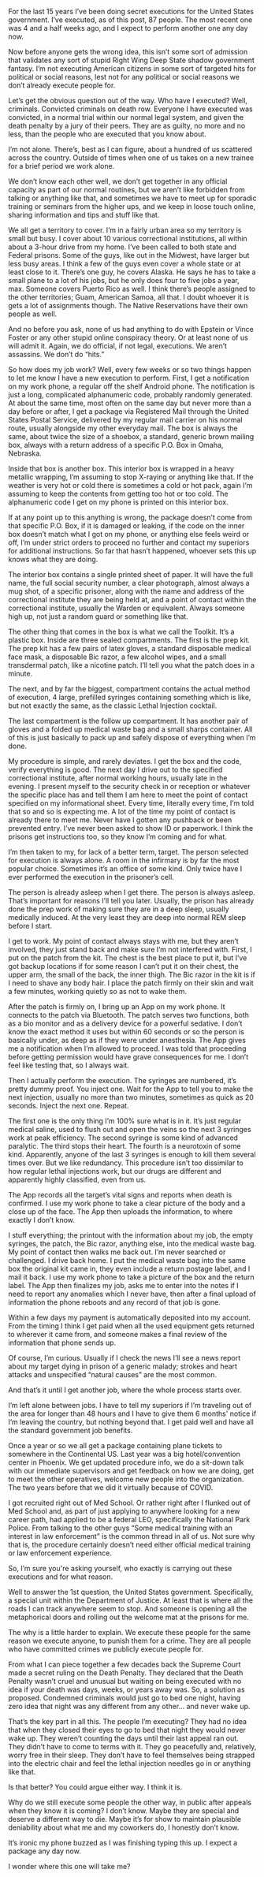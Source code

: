  For the last 15 years I’ve been doing secret executions for the United States government.  I’ve executed, as of this post, 87 people.  The most recent one was 4 and a half weeks ago, and I expect to perform another one any day now. 

Now before anyone gets the wrong idea, this isn’t some sort of admission that validates any sort of stupid Right Wing Deep State shadow government fantasy.  I’m not executing American citizens in some sort of targeted hits for political or social reasons, lest not for any political or social reasons we don’t already execute people for.

Let’s get the obvious question out of the way.  Who have I executed?  Well, criminals.  Convicted criminals on death row.  Everyone I have executed was convicted, in a normal trial within our normal legal system, and given the death penalty by a jury of their peers.  They are as guilty, no more and no less, than the people who are executed that you know about.

I’m not alone.  There’s, best as I can figure, about a hundred of us scattered across the country.  Outside of times when one of us takes on a new trainee for a brief period we work alone. 

We don’t know each other well, we don’t get together in any official capacity as part of our normal routines, but we aren’t like forbidden from talking or anything like that, and sometimes we have to meet up for sporadic training or seminars from the higher ups, and we keep in loose touch online, sharing information and tips and stuff like that.

We all get a territory to cover.  I’m in a fairly urban area so my territory is small but busy.  I cover about 10 various correctional institutions, all within about a 3-hour drive from my home.  I’ve been called to both state and Federal prisons.  Some of the guys, like out in the Midwest, have larger but less busy areas.  I think a few of the guys even cover a whole state or at least close to it.  There’s one guy, he covers Alaska.  He says he has to take a small plane to a lot of his jobs, but he only does four to five jobs a year, max. Someone covers Puerto Rico as well.  I think there’s people assigned to the other territories; Guam, American Samoa, all that.  I doubt whoever it is gets a lot of assignments though.  The Native Reservations have their own people as well.  

And no before you ask, none of us had anything to do with Epstein or Vince Foster or any other stupid online conspiracy theory.  Or at least none of us will admit it.  Again, we do official, if not legal, executions.  We aren’t assassins.  We don’t do “hits.”

So how does my job work?  Well, every few weeks or so two things happen to let me know I have a new execution to perform.  First, I get a notification on my work phone, a regular off the shelf Android phone.  The notification is just a long, complicated alphanumeric code, probably randomly generated.  At about the same time, most often on the same day but never more than a day before or after, I get a package via Registered Mail through the United States Postal Service, delivered by my regular mail carrier on his normal route, usually alongside my other everyday mail.  The box is always the same, about twice the size of a shoebox, a standard, generic brown mailing box, always with a return address of a specific P.O. Box in Omaha, Nebraska.

Inside that box is another box.  This interior box is wrapped in a heavy metallic wrapping, I’m assuming to stop X-raying or anything like that.  If the weather is very hot or cold there is sometimes a cold or hot pack, again I’m assuming to keep the contents from getting too hot or too cold.  The alphanumeric code I get on my phone is printed on this interior box.

If at any point up to this anything is wrong, the package doesn’t come from that specific P.O. Box, if it is damaged or leaking, if the code on the inner box doesn’t match what I got on my phone, or anything else feels weird or off, I’m under strict orders to proceed no further and contact my superiors for additional instructions.  So far that hasn’t happened, whoever sets this up knows what they are doing.

The interior box contains a single printed sheet of paper.  It will have the full name, the full social security number, a clear photograph, almost always a mug shot, of a specific prisoner, along with the name and address of the correctional institute they are being held at, and a point of contact within the correctional institute, usually the Warden or equivalent.  Always someone high up, not just a random guard or something like that.

The other thing that comes in the box is what we call the Toolkit.  It’s a plastic box.  Inside are three sealed compartments.  The first is the prep kit.  The prep kit has a few pairs of latex gloves, a standard disposable medical face mask, a disposable Bic razor, a few alcohol wipes, and a small transdermal patch, like a nicotine patch.  I’ll tell you what the patch does in a minute.  

The next, and by far the biggest, compartment contains the actual method of execution, 4 large, prefilled syringes containing something which is like, but not exactly the same, as the classic Lethal Injection cocktail.  

The last compartment is the follow up compartment.  It has another pair of gloves and a folded up medical waste bag and a small sharps container.  All of this is just basically to pack up and safely dispose of everything when I’m done.

My procedure is simple, and rarely deviates.  I get the box and the code, verify everything is good.  The next day I drive out to the specified correctional institute, after normal working hours, usually late in the evening.  I present myself to the security check in or reception or whatever the specific place has and tell them I am here to meet the point of contact specified on my informational sheet.  Every time, literally every time, I’m told that so and so is expecting me.  A lot of the time my point of contact is already there to meet me.  Never have I gotten any pushback or been prevented entry.  I’ve never been asked to show ID or paperwork.  I think the prisons get instructions too, so they know I’m coming and for what.

I’m then taken to my, for lack of a better term, target.  The person selected for execution is always alone.  A room in the infirmary is by far the most popular choice.  Sometimes it’s an office of some kind.  Only twice have I ever performed the execution in the prisoner’s cell.

The person is already asleep when I get there.  The person is always asleep.  That’s important for reasons I’ll tell you later.  Usually, the prison has already done the prep work of making sure they are in a deep sleep, usually medically induced.  At the very least they are deep into normal REM sleep before I start. 

I get to work.  My point of contact always stays with me, but they aren’t involved, they just stand back and make sure I’m not interfered with.  First, I put on the patch from the kit.  The chest is the best place to put it, but I’ve got backup locations if for some reason I can’t put it on their chest, the upper arm, the small of the back, the inner thigh.  The Bic razor in the kit is if I need to shave any body hair.  I place the patch firmly on their skin and wait a few minutes, working quietly so as not to wake them.  

After the patch is firmly on, I bring up an App on my work phone.  It connects to the patch via Bluetooth.  The patch serves two functions, both as a bio monitor and as a delivery device for a powerful sedative.  I don’t know the exact method it uses but within 60 seconds or so the person is basically under, as deep as if they were under anesthesia.  The App gives me a notification when I’m allowed to proceed.  I was told that proceeding before getting permission would have grave consequences for me.  I don’t feel like testing that, so I always wait.  

Then I actually perform the execution.  The syringes are numbered, it’s pretty dummy proof.   You inject one.  Wait for the App to tell you to make the next injection, usually no more than two minutes, sometimes as quick as 20 seconds.  Inject the next one. Repeat.

The first one is the only thing I’m 100% sure what is in it.  It’s just regular medical saline, used to flush out and open the veins so the next 3 syringes work at peak efficiency.  The second syringe is some kind of advanced paralytic.  The third stops their heart.  The fourth is a neurotoxin of some kind.  Apparently, anyone of the last 3 syringes is enough to kill them several times over.  But we like redundancy.  This procedure isn’t too dissimilar to how regular lethal injections work, but our drugs are different and apparently highly classified, even from us.

The App records all the target’s vital signs and reports when death is confirmed.  I use my work phone to take a clear picture of the body and a close up of the face.  The App then uploads the information, to where exactly I don’t know.

I stuff everything; the printout with the information about my job, the empty syringes, the patch, the Bic razor, anything else, into the medical waste bag.  My point of contact then walks me back out.  I’m never searched or challenged.  I drive back home.  I put the medical waste bag into the same box the original kit came in, they even include a return postage label, and I mail it back.  I use my work phone to take a picture of the box and the return label.  The App then finalizes my job, asks me to enter into the notes if I need to report any anomalies which I never have, then after a final upload of information the phone reboots and any record of that job is gone.

Within a few days my payment is automatically deposited into my account.  From the timing I think I get paid when all the used equipment gets returned to wherever it came from, and someone makes a final review of the information that phone sends up.

Of course, I’m curious.  Usually if I check the news I’ll see a news report about my target dying in prison of a generic malady; strokes and heart attacks and unspecified “natural causes” are the most common.  

And that’s it until I get another job, where the whole process starts over.  

I’m left alone between jobs.  I have to tell my superiors if I’m traveling out of the area for longer than 48 hours and I have to give them 6 months' notice if I’m leaving the country, but nothing beyond that.  I get paid well and have all the standard government job benefits.

Once a year or so we all get a package containing plane tickets to somewhere in the Continental US.  Last year was a big hotel/convention center in Phoenix.  We get updated procedure info, we do a sit-down talk with our immediate supervisors and get feedback on how we are doing, get to meet the other operatives, welcome new people into the organization.  The two years before that we did it virtually because of COVID.   

I got recruited right out of Med School.  Or rather right after I flunked out of Med School and, as part of just applying to anywhere looking for a new career path, had applied to be a federal LEO, specifically the National Park Police.  From talking to the other guys “Some medical training with an interest in law enforcement” is the common thread in all of us.  Not sure why that is, the procedure certainly doesn’t need either official medical training or law enforcement experience.  

So, I’m sure you're asking yourself, who exactly is carrying out these executions and for what reason.

Well to answer the 1st question, the United States government.  Specifically, a special unit within the Department of Justice.  At least that is where all the roads I can track anywhere seem to stop.  And someone is opening all the metaphorical doors and rolling out the welcome mat at the prisons for me.

The why is a little harder to explain.  We execute these people for the same reason we execute anyone, to punish them for a crime.  They are all people who have committed crimes we publicly execute people for.  

From what I can piece together a few decades back the Supreme Court made a secret ruling on the Death Penalty.  They declared that the Death Penalty wasn’t cruel and unusual but waiting on being executed with no idea if your death was days, weeks, or years away was.  So, a solution as proposed.  Condemned criminals would just go to bed one night, having zero idea that night was any different from any other… and never wake up.  

That’s the key part in all this.  The people I’m executing?  They had no idea that when they closed their eyes to go to bed that night they would never wake up.  They weren’t counting the days until their last appeal ran out.  They didn’t have to come to terms with it.   They go peacefully and, relatively, worry free in their sleep.  They don’t have to feel themselves being strapped into the electric chair and feel the lethal injection needles go in or anything like that.

Is that better?  You could argue either way.  I think it is.  

Why do we still execute some people the other way, in public after appeals when they know it is coming?  I don’t know.  Maybe they are special and deserve a different way to die.  Maybe it’s for show to maintain plausible deniability about what me and my coworkers do, I honestly don’t know.

It’s ironic my phone buzzed as I was finishing typing this up.  I expect a package any day now.

I wonder where this one will take me?